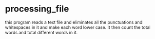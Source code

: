 # processing_file
this program reads a text file and eliminates all the punctuations and whitespaces in it and make each word lower case. It then count the total words and total different words in it.
